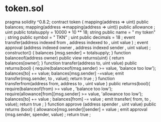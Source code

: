 # token.sol
pragma solidity  ^0.8.2;  contract token {         mapping(address => uint) public balances;         mapping(address =>mapping(address => uint)) public allowance ;         uint public totalsupply = 10000 * 10 ** 18;         string public name = " my token" ;         string public symbol = " TKN" ;         uint public decimals = 18 ;                  event transfer(address indexed from , address indexed to , uint value ) ;         event approval (address indexed owner , address indexed sender , uint value) ;                  constructor() {             balances [msg.sender] = totalsupply;                      }                  function balanceof(address owner) public view returns(uint) {             return balances[owner];                      }                  function transfer(address to, uint value) public returns(bool) {             require(balanceof(msg.sender) >= value, 'balance too low');             balances[to] += value;             balances[msg.sender] -=value;             emit transfer(msg.sender, to , value);             return true ;                      }         function transferfrom(address from, address to , uint value ) public returns(bool){             require(balanceof(from) >= value , 'balance too low');             require(allowance[from][msg.sender] >= value, 'allowance too low');             balances[to] +=  value ;             balances[from] -= value ;             emit transfer( from, to , value);             return true ;         }         function approve (address spender , uint value) public returns (bool)  {           allowance[msg.sender][sender] = value ;           emit approval (msg.sender, spender, value) ;           return true ;
